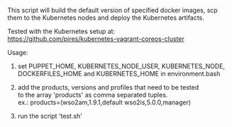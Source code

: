This script will build the default version of specified docker images, 
scp them to the Kubernetes nodes and deploy the Kubernetes artifacts.  
                                                                       
Tested with the Kubernetes setup at:                                   
https://github.com/pires/kubernetes-vagrant-coreos-cluster             
                                                                       
Usage:                                                                 
1. set PUPPET_HOME, KUBERNETES_NODE_USER, KUBERNETES_NODE,             
   DOCKERFILES_HOME and KUBERNETES_HOME in environment.bash                                                                      
                                                                       
2. add the products, versions and profiles that need to be tested      
   to the array 'products' as comma separated tuples.                  
   ex.: products=(wso2am,1.9.1,default wso2is,5.0.0,manager)           
                                                                       
3. run the script 'test.sh'  
